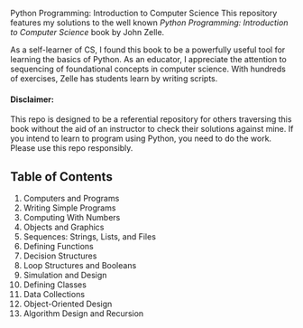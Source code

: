  Python Programming: Introduction to Computer Science
This repository features my solutions to the well known *Python Programming: Introduction to Computer Science* book by John Zelle. 

As a self-learner of CS, I found this book to be a powerfully useful tool for learning the basics of Python. As an educator, I appreciate the attention to sequencing of foundational concepts in computer science. With hundreds of exercises, Zelle has students learn by writing scripts.

#### Disclaimer:
This repo is designed to be a referential repository for others traversing this book without the aid of an instructor to check their solutions against mine.  If you intend to learn to program using Python,  you need to do the work. Please use this repo responsibly. 

## Table of Contents
1. Computers and Programs
2. Writing Simple Programs
3. Computing With Numbers
4. Objects and Graphics
5. Sequences: Strings, Lists, and Files
6. Defining Functions
7. Decision Structures
8. Loop Structures and Booleans
9. Simulation and Design
10. Defining Classes
11. Data Collections
12. Object-Oriented Design 
13. Algorithm Design and Recursion
